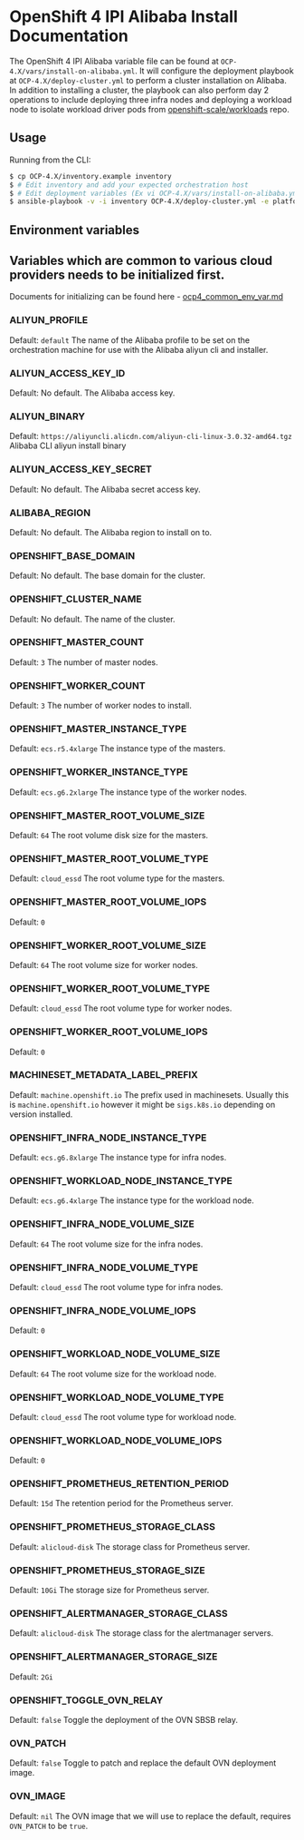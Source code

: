 # OpenShift 4 IPI Alibaba Install Documentation

The OpenShift 4 IPI Alibaba variable file can be found at `OCP-4.X/vars/install-on-alibaba.yml`. It will configure the deployment playbook at `OCP-4.X/deploy-cluster.yml` to perform a cluster installation on Alibaba. In addition to installing a cluster, the playbook can also perform day 2 operations to include deploying three infra nodes and deploying a workload node to isolate workload driver pods from [openshift-scale/workloads](https://github.com/openshift-scale/workloads) repo.

## Usage

Running from the CLI:

```sh
$ cp OCP-4.X/inventory.example inventory
$ # Edit inventory and add your expected orchestration host
$ # Edit deployment variables (Ex vi OCP-4.X/vars/install-on-alibaba.yml) or define env variables
$ ansible-playbook -v -i inventory OCP-4.X/deploy-cluster.yml -e platform=alibaba
```

## Environment variables

## Variables which are common to various cloud providers needs to be initialized first.
Documents for initializing can be found here - [ocp4_common_env_var.md](ocp4_common_env_var.md)

### ALIYUN_PROFILE
Default: `default`
The name of the Alibaba profile to be set on the orchestration machine for use with the Alibaba aliyun cli and installer.

### ALIYUN_ACCESS_KEY_ID
Default: No default.
The Alibaba access key.

### ALIYUN_BINARY
Default: `https://aliyuncli.alicdn.com/aliyun-cli-linux-3.0.32-amd64.tgz`
Alibaba CLI aliyun install binary

### ALIYUN_ACCESS_KEY_SECRET
Default: No default.
The Alibaba secret access key.

### ALIBABA_REGION
Default: No default.
The Alibaba region to install on to.

### OPENSHIFT_BASE_DOMAIN
Default: No default.
The base domain for the cluster.

### OPENSHIFT_CLUSTER_NAME
Default: No default.
The name of the cluster.

### OPENSHIFT_MASTER_COUNT
Default: `3`
The number of master nodes.

### OPENSHIFT_WORKER_COUNT
Default: `3`
The number of worker nodes to install.

### OPENSHIFT_MASTER_INSTANCE_TYPE
Default: `ecs.r5.4xlarge`
The instance type of the masters.

### OPENSHIFT_WORKER_INSTANCE_TYPE
Default: `ecs.g6.2xlarge`
The instance type of the worker nodes.

### OPENSHIFT_MASTER_ROOT_VOLUME_SIZE
Default: `64`
The root volume disk size for the masters.

### OPENSHIFT_MASTER_ROOT_VOLUME_TYPE
Default: `cloud_essd`
The root volume type for the masters.

### OPENSHIFT_MASTER_ROOT_VOLUME_IOPS
Default: `0`

### OPENSHIFT_WORKER_ROOT_VOLUME_SIZE
Default: `64`
The root volume size for worker nodes.

### OPENSHIFT_WORKER_ROOT_VOLUME_TYPE
Default: `cloud_essd`
The root volume type for worker nodes.

### OPENSHIFT_WORKER_ROOT_VOLUME_IOPS
Default: `0`

### MACHINESET_METADATA_LABEL_PREFIX
Default: `machine.openshift.io`
The prefix used in machinesets. Usually this is `machine.openshift.io` however it might be `sigs.k8s.io` depending on version installed.

### OPENSHIFT_INFRA_NODE_INSTANCE_TYPE
Default: `ecs.g6.8xlarge`
The instance type for infra nodes.

### OPENSHIFT_WORKLOAD_NODE_INSTANCE_TYPE
Default: `ecs.g6.4xlarge`
The instance type for the workload node.

### OPENSHIFT_INFRA_NODE_VOLUME_SIZE
Default: `64`
The root volume size for the infra nodes.

### OPENSHIFT_INFRA_NODE_VOLUME_TYPE
Default: `cloud_essd`
The root volume type for infra nodes.

### OPENSHIFT_INFRA_NODE_VOLUME_IOPS
Default: `0`

### OPENSHIFT_WORKLOAD_NODE_VOLUME_SIZE
Default: `64`
The root volume size for the workload node.

### OPENSHIFT_WORKLOAD_NODE_VOLUME_TYPE
Default: `cloud_essd`
The root volume type for workload node.

### OPENSHIFT_WORKLOAD_NODE_VOLUME_IOPS
Default: `0`

### OPENSHIFT_PROMETHEUS_RETENTION_PERIOD
Default: `15d`
The retention period for the Prometheus server.

### OPENSHIFT_PROMETHEUS_STORAGE_CLASS
Default: `alicloud-disk`
The storage class for Prometheus server.

### OPENSHIFT_PROMETHEUS_STORAGE_SIZE
Default: `10Gi`
The storage size for Prometheus server.

### OPENSHIFT_ALERTMANAGER_STORAGE_CLASS
Default: `alicloud-disk`
The storage class for the alertmanager servers.

### OPENSHIFT_ALERTMANAGER_STORAGE_SIZE
Default: `2Gi`

### OPENSHIFT_TOGGLE_OVN_RELAY
Default: `false`
Toggle the deployment of the OVN SBSB relay.

### OVN_PATCH
Default: `false`
Toggle to patch and replace the default OVN deployment image.

### OVN_IMAGE
Default: `nil`
The OVN image that we will use to replace the default, requires `OVN_PATCH` to be `true`.
